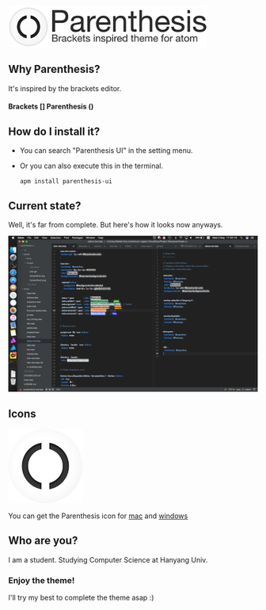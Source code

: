 <img src="https://github.com/k0626089/parenthesis-ui/raw/master/assets/images/title.png" width="400">

## Why Parenthesis?
It's inspired by the brackets editor.  
#### Brackets [] Parenthesis ()

## How do I install it?
- You can search "Parenthesis UI" in the setting menu.  
- Or you can also execute this in the terminal.  

      apm install parenthesis-ui

## Current state?
Well, it's far from complete.
But here's how it looks now anyways.  

<img src="https://github.com/k0626089/parenthesis-ui/raw/master/assets/images/ScreenShot.png" width="700">

## Icons
<img src="https://github.com/k0626089/parenthesis-ui/raw/master/assets/icons/icon.png" width="150">

You can get the Parenthesis icon for [mac](https://github.com/k0626089/parenthesis-ui/raw/master/assets/icons/icon.icns) and [windows](https://github.com/k0626089/parenthesis-ui/raw/master/assets/icons/icon.ico)

## Who are you?
I am a student. Studying Computer Science at Hanyang Univ.

### Enjoy the theme!
I'll try my best to complete the theme asap :)
